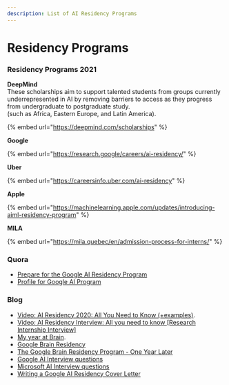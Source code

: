 ```yaml
---
description: List of AI Residency Programs
---
```


# Residency Programs

### Residency Programs 2021

**DeepMind**  
These scholarships aim to support talented students from groups currently underrepresented in AI by removing barriers to access as they progress from undergraduate to postgraduate study.  
\(such as Africa, Eastern Europe, and Latin America\).

{% embed url="https://deepmind.com/scholarships" %}

**Google**

{% embed url="https://research.google/careers/ai-residency/" %}

**Uber**

{% embed url="https://careersinfo.uber.com/ai-residency" %}

**Apple**

{% embed url="https://machinelearning.apple.com/updates/introducing-aiml-residency-program" %}

**MILA**

{% embed url="https://mila.quebec/en/admission-process-for-interns/" %}



### Quora

* [Prepare for the Google AI Residency Program](https://www.quora.com/How-should-I-prepare-for-the-interview-of-Google-Brain-Residency-program-in-terms-of-number-of-rounds-of-interview-topics-for-which-I-should-prepare-and-a-typical-profile-required-to-increase-the-chance-of-being-selected)
* [Profile for Google AI Program](https://www.quora.com/Has-anyone-been-accepted-to-the-Google-Brain-Residency-Program-What-was-your-profile-when-you-applied)

### Blog

* [Video: AI Residency 2020: All You Need to Know \(+examples\)](https://www.youtube.com/watch?v=L_OtjN-KfRc&feature=emb_title).
* [Video: AI Residency Interview: All you need to know \[Research Internship Interview\]](https://www.youtube.com/watch?v=Wj3RfjZwues&feature=emb_title)
* [My year at Brain](http://colinraffel.com/blog/my-year-at-brain.html).
* [Google Brain Residency](http://tinyclouds.org/residency/)
* [The Google Brain Residency Program - One Year Later](https://research.googleblog.com/2017/07/the-google-brain-residency-program-one.html)
* [Google AI Interview questions](https://medium.com/acing-ai/google-ai-interview-questions-acing-the-ai-interview-1791ad7dc3ae)
* [Microsoft AI Interview questions](https://medium.com/acing-ai/microsoft-ai-interview-questions-acing-the-ai-interview-be6972f790ea)
* [Writing a Google AI Residency Cover Letter](https://colinraffel.com/blog/writing-a-google-ai-residency-cover-letter.html)



